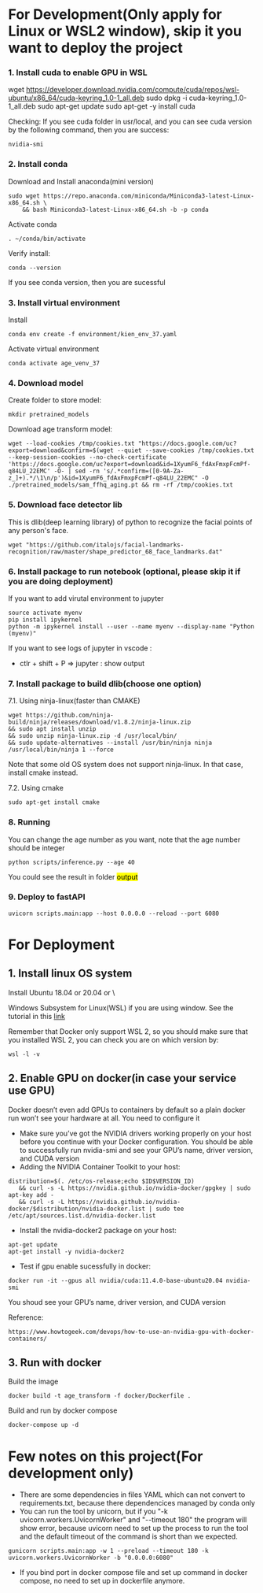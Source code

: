 

# For Development(Only apply for Linux or WSL2 window), skip it you want to deploy the project
### 1. Install cuda to enable GPU in WSL
wget https://developer.download.nvidia.com/compute/cuda/repos/wsl-ubuntu/x86_64/cuda-keyring_1.0-1_all.deb
sudo dpkg -i cuda-keyring_1.0-1_all.deb
sudo apt-get update
sudo apt-get -y install cuda

Checking:
If you see cuda folder in usr/local, and you can see cuda version by the following command, then you are success:
```
nvidia-smi
```

### 2. Install conda
Download and Install anaconda(mini version) 
```
sudo wget https://repo.anaconda.com/miniconda/Miniconda3-latest-Linux-x86_64.sh \
    && bash Miniconda3-latest-Linux-x86_64.sh -b -p conda 
```
Activate conda
```
. ~/conda/bin/activate
```
Verify install:
```
conda --version
```
If you see conda version, then you are sucessful

### 3. Install virtual environment
Install
```
conda env create -f environment/kien_env_37.yaml
```
Activate virtual environment
```
conda activate age_venv_37
```
### 4. Download model
Create folder to store model:
```
mkdir pretrained_models
```
Download age transform model:
```
wget --load-cookies /tmp/cookies.txt "https://docs.google.com/uc?export=download&confirm=$(wget --quiet --save-cookies /tmp/cookies.txt --keep-session-cookies --no-check-certificate 'https://docs.google.com/uc?export=download&id=1XyumF6_fdAxFmxpFcmPf-q84LU_22EMC' -O- | sed -rn 's/.*confirm=([0-9A-Za-z_]+).*/\1\n/p')&id=1XyumF6_fdAxFmxpFcmPf-q84LU_22EMC" -O ./pretrained_models/sam_ffhq_aging.pt && rm -rf /tmp/cookies.txt
```
### 5. Download face detector lib
This is dlib(deep learning library) of python to recognize the facial points of any person's face.
```
wget "https://github.com/italojs/facial-landmarks-recognition/raw/master/shape_predictor_68_face_landmarks.dat"
```

### 6. Install package to run notebook (optional, please skip it if you are doing deployment)
If you want to add virutal environment to jupyter
```
source activate myenv
pip install ipykernel
python -m ipykernel install --user --name myenv --display-name "Python (myenv)"
```
If you want to see logs of jupyter in vscode : 
- ctlr + shift + P => jupyter : show output


### 7. Install package to build dlib(choose one option)
7.1. Using ninja-linux(faster than CMAKE)
```
wget https://github.com/ninja-build/ninja/releases/download/v1.8.2/ninja-linux.zip 
&& sudo apt install unzip
&& sudo unzip ninja-linux.zip -d /usr/local/bin/
&& sudo update-alternatives --install /usr/bin/ninja ninja /usr/local/bin/ninja 1 --force 
```

Note that some old OS system does not support ninja-linux. In that case, install cmake instead.

7.2. Using cmake 
```
sudo apt-get install cmake
```
### 8. Running
You can change the age number as you want, note that the age number should be integer
```
python scripts/inference.py --age 40
```
You could see the result in folder <mark>output</mark>
### 9. Deploy to fastAPI
```
uvicorn scripts.main:app --host 0.0.0.0 --reload --port 6080
```

# For Deployment
## 1. Install linux OS system

Install Ubuntu 18.04 or 20.04 or \

Windows Subsystem for Linux(WSL) if you are using window. See the tutorial in this <a href="https://learn.microsoft.com/en-us/windows/wsl/install" target="_blank">link</a>

Remember that Docker only support WSL 2, so you should make sure that you installed WSL 2, you can check you are on which version by:
```
wsl -l -v
```

## 2. Enable GPU on docker(in case your service use GPU)
Docker doesn’t even add GPUs to containers by default so a plain docker run won’t see your hardware at all. You need to configure it
- Make sure you’ve got the NVIDIA drivers working properly on your host before you continue with your Docker configuration. You should be able to successfully run nvidia-smi and see your GPU’s name, driver version, and CUDA version
- Adding the NVIDIA Container Toolkit to your host:
```
distribution=$(. /etc/os-release;echo $ID$VERSION_ID) 
   && curl -s -L https://nvidia.github.io/nvidia-docker/gpgkey | sudo apt-key add - 
   && curl -s -L https://nvidia.github.io/nvidia-docker/$distribution/nvidia-docker.list | sudo tee /etc/apt/sources.list.d/nvidia-docker.list
```
- Install the nvidia-docker2 package on your host:
```
apt-get update
apt-get install -y nvidia-docker2
```
- Test if gpu enable sucessfully in docker:
```
docker run -it --gpus all nvidia/cuda:11.4.0-base-ubuntu20.04 nvidia-smi
```
You shoud see your GPU’s name, driver version, and CUDA version

Reference:
```
https://www.howtogeek.com/devops/how-to-use-an-nvidia-gpu-with-docker-containers/
```

## 3. Run with docker
Build the image
```
docker build -t age_transform -f docker/Dockerfile .
```
Build and run by docker compose
```
docker-compose up -d
```

# Few notes on this project(For development only)
- There are some dependencies in files YAML which can not convert to requirements.txt, because there dependencices managed by conda only
- You can run the tool by unicorn, but if you "-k uvicorn.workers.UvicornWorker" and "--timeout 180" the program will show error, because uvicorn need to set up the process to run the tool and the default timeout of the command is short than we expected.
```
gunicorn scripts.main:app -w 1 --preload --timeout 180 -k uvicorn.workers.UvicornWorker -b "0.0.0.0:6080" 
```
- If you bind port in docker compose file and set up command in docker compose, no need to set up in dockerfile anymore. 

